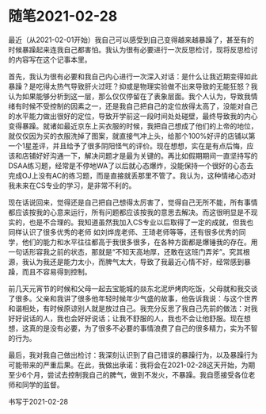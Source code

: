 # 随笔2021-02-28

最近（从2021-02-01开始）我自己可以感受到自己变得越来越暴躁了，甚至有的时候暴躁起来连我自己都害怕。我认为很有必要进行一次反思检讨，现将反思检讨的内容写在这个记事本里。

首先，我认为很有必要和我自己内心进行一次深入对话：是什么让我近期变得如此暴躁？是吃得太热气导致肝火过旺？抑或是物理实验做不出来导致的无能狂怒？我认为如果能够分析到这一层，那么仅仅停留在了表象层面。我个人认为，导致我情绪有时候不受控制的因素之一，还是我自己把自己的定位放得太高了，没能对自己的水平能力做出很好的定位，导致开学前这一段时间处处碰壁，最终导致我的内心变得暴躁。就诸如最近京东上买衣服的时候，我把自己想成了他们的上帝的地位，就仅仅因为买的衣服洗掉了图案，就直接气冲上头，给那个100%好评的店铺以第一个1星差评，并且给予了很多阴阳怪气的评价。现在想想，实在是有点后悔，应该和店铺好好沟通一下，解决问题才是最为关键的。再比如假期期间一直坚持写的DSAA练习题，经常是不停地WA了以后就心态爆炸，没能保持一个很好的心态去完成OJ上没有AC的练习题，而是直接就丢那里不管了。我认为，这种情绪心态对我未来在CS专业的学习，是非常不利的。

现在话说回来，觉得还是自己把自己想得太厉害了，觉得自己无所不能，所有事情都应该按我的心意来运行，所有问题都应该按我的意思去解决。而这很明显是不现实的，也是不合理的。我知道虽然我加入CS专业以后取得了一定的成就，但我也同样认识了很多优秀的老师 如刘烨庞老师、王琦老师等等，还有很多优秀的同学，他们的能力和水平往往都高于我很多很多，在各种方面都是爆锤我的存在。用一句话形容我之前的状态，那就是“不知天高地厚，还敢在这班门弄斧”。究其根源，我认为我还是能力太小，而脾气太大，导致了我最近心情不好，经常感到暴躁，而且不容易得到控制。

前几天元宵节的时候和父母一起去宝能城的燚东北泥炉烤肉吃饭，父母就和我交谈了很多。父亲和我讲了很多他年轻时候年少气盛的故事，他告诉我说：与这个世界和谐相处，有时候原谅别人就是放过自己。我充分反思了我自己先前的做法：对我好好说话的人，我也会好好说话；让我不舒服的人，我也不会让他舒服。现在想想，这真的是没有必要，为了很多不必要的事情浪费了自己的很多精力，实为不智的行为。

最后，我对我自己做出检讨：我深刻认识到了自己错误的暴躁行为，以及暴躁行为可能带来的严重后果。在此，我做出承诺：我将会在2021-02-28这天开始，为期至少6个月，尝试去控制我自己的脾气，做到不发火，不暴躁。我自愿接受各位老师和同学的监督。

书写于2021-02-28


